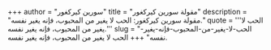 +++
author = "سورين كيركغور"
title = "مقولة سورين كيركغور"
description = "مقولة سورين كيركغور: الحب لا يغير من المحبوب، فإنه يغير نفسه."
quote = '''الحب لا يغير من المحبوب، فإنه يغير نفسه.''' 
slug = "الحب-لا-يغير-من-المحبوب-فإنه-يغير-نفسه"
+++
الحب لا يغير من المحبوب، فإنه يغير نفسه.
